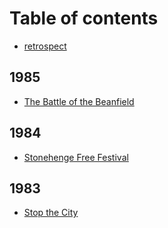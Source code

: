 # Table of contents

* [retrospect](README.md)

## 1985

* [The Battle of the Beanfield](1985/the-battle-of-the-beanfield.md)

## 1984

* [Stonehenge Free Festival](1984/stonehenge-free-festival.md)

## 1983

* [Stop the City](1983/untitled.md)

